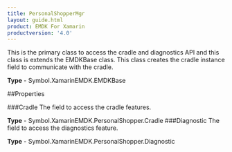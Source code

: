 ```yaml
---
title: PersonalShopperMgr
layout: guide.html
product: EMDK For Xamarin 
productversion: '4.0' 
---
```

This is the primary class to access the cradle and diagnostics API and this class is extends the EMDKBase class. This class creates the cradle instance field to communicate with the cradle.

**Type** - Symbol.XamarinEMDK.EMDKBase

##Properties

###Cradle
The field to access the cradle features.

**Type** - Symbol.XamarinEMDK.PersonalShopper.Cradle
###Diagnostic
The field to access the diagnostics feature.

**Type** - Symbol.XamarinEMDK.PersonalShopper.Diagnostic
